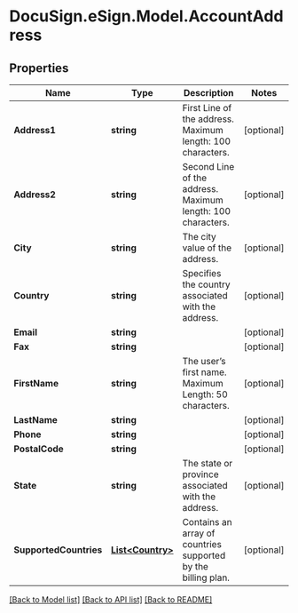 # DocuSign.eSign.Model.AccountAddress
## Properties

Name | Type | Description | Notes
------------ | ------------- | ------------- | -------------
**Address1** | **string** | First Line of the address. Maximum length: 100 characters. | [optional] 
**Address2** | **string** | Second Line of the address. Maximum length: 100 characters. | [optional] 
**City** | **string** | The city value of the address. | [optional] 
**Country** | **string** | Specifies the country associated with the address. | [optional] 
**Email** | **string** |  | [optional] 
**Fax** | **string** |  | [optional] 
**FirstName** | **string** | The user’s first name.  Maximum Length: 50 characters. | [optional] 
**LastName** | **string** |  | [optional] 
**Phone** | **string** |  | [optional] 
**PostalCode** | **string** |  | [optional] 
**State** | **string** | The state or province associated with the address. | [optional] 
**SupportedCountries** | [**List&lt;Country&gt;**](Country.md) | Contains an array of countries supported by the billing plan. | [optional] 

[[Back to Model list]](../README.md#documentation-for-models) [[Back to API list]](../README.md#documentation-for-api-endpoints) [[Back to README]](../README.md)

